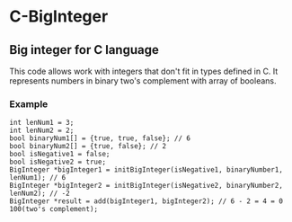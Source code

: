 # C-BigInteger
## Big integer for C language
This code allows work with integers that don't fit in types defined in C. It represents numbers in binary two's complement with array of booleans.

### Example
  ```
  int lenNum1 = 3;
  int lenNum2 = 2;
  bool binaryNum1[] = {true, true, false}; // 6
  bool binaryNum2[] = {true, false}; // 2
  bool isNegative1 = false;
  bool isNegative2 = true;
  BigInteger *bigInteger1 = initBigInteger(isNegative1, binaryNumber1, lenNum1); // 6
  BigInteger *bigInteger2 = initBigInteger(isNegative2, binaryNumber2, lenNum2); // -2
  BigInteger *result = add(bigInteger1, bigInteger2); // 6 - 2 = 4 = 0 100(two's complement);
  ```
